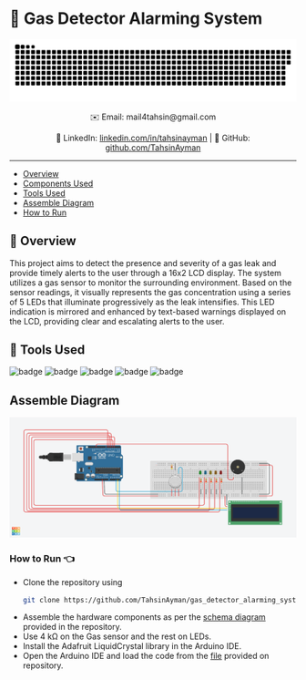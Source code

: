# 🌄 Gas Detector Alarming System

![Contr IMage](./assets/contributions.svg)

<div align="center">
  ✉️ Email: mail4tahsin@gmail.com <br>
  
  🔗 LinkedIn: [linkedin.com/in/tahsinayman](https://linkedin.com/in/tahsinayman) | 🐙 GitHub: [github.com/TahsinAyman](https://github.com/TahsinAyman)
  
</div>

---

- [Overview](#-overview)
- [Components Used](./components.xlsx)
- [Tools Used](#-tools-used)
- [Assemble Diagram](#assemble-diagram)
- [How to Run](#how-to-run)

## 🚀 Overview

This project aims to detect the presence and severity of a gas leak and provide timely alerts to the user through a 16x2 LCD display. The system utilizes a gas sensor to monitor the surrounding environment. Based on the sensor readings, it visually represents the gas concentration using a series of 5 LEDs that illuminate progressively as the leak intensifies. This LED indication is mirrored and enhanced by text-based warnings displayed on the LCD, providing clear and escalating alerts to the user.

## 💼 Tools Used

![badge](https://img.shields.io/badge/arduino-%23A6A6A6.svg?style=for-the-badge&logo=arduino&logoColor=white)
![badge](https://img.shields.io/badge/arduinoIDE-%23A6A6A6.svg?style=for-the-badge&logo=arduino&logoColor=white)
![badge](https://img.shields.io/badge/c++-%2300599C.svg?style=for-the-badge&logo=c%2B%2B&logoColor=white)
![badge](https://img.shields.io/badge/linux-%23A6A6A6.svg?style=for-the-badge&logo=linux&logoColor=white)
![badge](https://img.shields.io/badge/Adafruit_LiquidCrystal-%23A6A6A6.svg?style=for-the-badge&logo=arduino&logoColor=white)

## Assemble Diagram
![schema](./assets/aseemble.png)

### How to Run 👈
- Clone the repository using 
    ```bash
    git clone https://github.com/TahsinAyman/gas_detector_alarming_system.git
    ```
- Assemble the hardware components as per the [schema diagram](./assets/aseemble.png) provided in the repository.
- Use 4 kΩ on the Gas sensor and the rest on LEDs.
- Install the Adafruit LiquidCrystal library in the Arduino IDE.
- Open the Arduino IDE and load the code from the [file](./src/main.ino) provided on repository.
